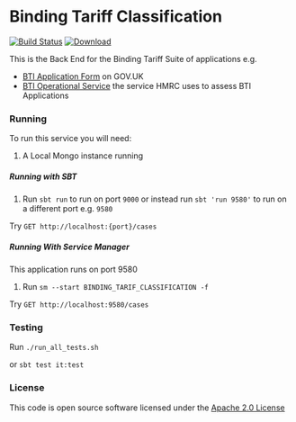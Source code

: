 # Binding Tariff Classification

[![Build Status](https://travis-ci.org/hmrc/binding-tariff-classification.svg)](https://travis-ci.org/hmrc/binding-tariff-classification) [ ![Download](https://api.bintray.com/packages/hmrc/releases/binding-tariff-classification/images/download.svg) ](https://bintray.com/hmrc/releases/binding-tariff-classification/_latestVersion)

This is the Back End for the Binding Tariff Suite of applications e.g.

- [BTI Application Form](https://github.com/hmrc/binding-tariff-trader-frontend) on GOV.UK
- [BTI Operational Service](https://github.com/hmrc/tariff-classification-frontend) the service HMRC uses to assess BTI Applications

### Running

To run this service you will need:

1) A Local Mongo instance running

##### Running with SBT

1) Run `sbt run` to run on port `9000` or instead run `sbt 'run 9580'` to run on a different port e.g. `9580`

Try `GET http://localhost:{port}/cases`

##### Running With Service Manager

This application runs on port 9580

1) Run `sm --start BINDING_TARIF_CLASSIFICATION -f`

Try `GET http://localhost:9580/cases`

### Testing

Run `./run_all_tests.sh`

or `sbt test it:test`

### License

This code is open source software licensed under the [Apache 2.0 License]("http://www.apache.org/licenses/LICENSE-2.0.html")
